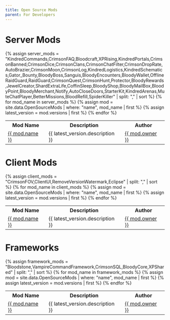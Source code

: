 ```yaml
---
title: Open Source Mods
parent: For Developers
---
```


<h1>Server Mods</h1>
{% assign server_mods = "KindredCommands,CrimsonFAQ,Bloodcraft,XPRising,KindredPortals,CrimsonBanned,CrimsonDice,CrimsonClans,CrimsonChatFilter,CrimsonDropRate,AutoBrazier,CrimsonMoon,CrimsonLog,KindredLogistics,KindredSchematics,Gator_Bounty,BloodyBoss,Sanguis,BloodyEncounters,BloodyWallet,OfflineRaidGuard,RaidGuard,CrimsonQuest,CrimsonHunt,Protector,BloodyRewards,JewelCreator,ShardExtraLife,CoffinSleep,BloodyShop,BloodyMailBox,BloodyPoint,BloodyMerchant,Notify,AutoCloseDoors,StarterKit,KindredArenas,MuteChatPlayer,BetterMissions,BloodRefill,SpiderKiller" | split: "," | sort %}
<table>
  <tr>
    <th>Mod Name</th>
    <th>Description</th>
    <th>Author</th>
  </tr>
  {% for mod_name in server_mods %}
    {% assign mod = site.data.OpenSourceMods | where: "name", mod_name | first %}
    {% assign latest_version = mod.versions | first %}
    <tr>
      <td><a href="{{ latest_version.website_url }}">{{ mod.name }}</a></td>
      <td>{{ latest_version.description }}</td>
      <td><a href="https://github.com/{{ mod.owner }}">{{ mod.owner }}</a></td>
    </tr>
  {% endfor %}
</table>

<h1>Client Mods</h1>
{% assign client_mods = "CrimsonFOV,ClientUI,RemoveVersionWatermark,Eclipse" | split: "," | sort %}
<table>
  <tr>
    <th>Mod Name</th>
    <th>Description</th>
    <th>Author</th>
  </tr>
  {% for mod_name in client_mods %}
    {% assign mod = site.data.OpenSourceMods | where: "name", mod_name | first %}
    {% assign latest_version = mod.versions | first %}
    <tr>
      <td><a href="{{ latest_version.website_url }}">{{ mod.name }}</a></td>
      <td>{{ latest_version.description }}</td>
      <td><a href="https://github.com/{{ mod.owner }}">{{ mod.owner }}</a></td>
    </tr>
  {% endfor %}
</table>

<h1>Frameworks</h1>
{% assign framework_mods = "Bloodstone,VampireCommandFramework,CrimsonSQL,BloodyCore,XPShared" | split: "," | sort %}
<table>
  <tr>
    <th>Mod Name</th>
    <th>Description</th>
    <th>Author</th>
  </tr>
  {% for mod_name in framework_mods %}
    {% assign mod = site.data.OpenSourceMods | where: "name", mod_name | first %}
    {% assign latest_version = mod.versions | first %}
    <tr>
      <td><a href="{{ latest_version.website_url }}">{{ mod.name }}</a></td>
      <td>{{ latest_version.description }}</td>
      <td><a href="https://github.com/{{ mod.owner }}">{{ mod.owner }}</a></td>
    </tr>
  {% endfor %}
</table>
